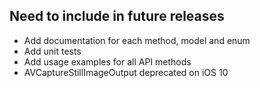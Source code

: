 ## Need to include in future releases

* Add documentation for each method, model and enum
* Add unit tests
* Add usage examples for all API methods
* AVCaptureStillImageOutput deprecated on iOS 10
